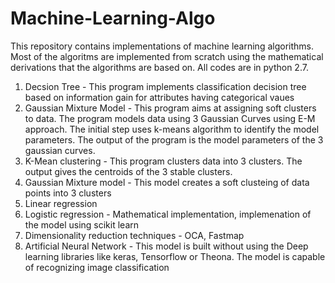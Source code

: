 # Machine-Learning-Algo
This repository contains implementations of machine learning algorithms. Most of the algoritms are implemented from scratch using the mathematical derivations that the algorithms are based on. All codes are in python 2.7.

1. Decsion Tree - This program implements classification decision tree based on information gain for attributes having categorical vaues 
2. Gaussian Mixture Model - This program aims at assigning soft clusters to data. The program models data using 3 Gaussian Curves using E-M approach. The initial step uses k-means algorithm to identify the model parameters. The output of the program is the model parameters of the 3 gaussian curves. 
3. K-Mean clustering - This program clusters data into 3 clusters. The output gives the centroids of the 3 stable clusters.
4. Gaussian Mixture model - This model creates a soft clusteing of data points into 3 clusters
5. Linear regression
6. Logistic regression - Mathematical implementation, implemenation of the model using scikit learn
7. Dimensionality reduction techniques - OCA, Fastmap
8. Artificial Neural Network - This model is built without using the Deep learning libraries like keras, Tensorflow or Theona. The model is capable of recognizing image classification
